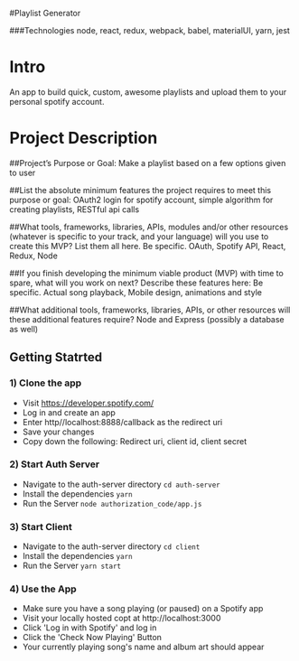 #Playlist Generator

###Technologies
node, react, redux, webpack, babel, materialUI, yarn, jest

# Intro

An app to build quick, custom, awesome playlists and upload them to your personal spotify account.

# Project Description

##Project’s Purpose or Goal:
Make a playlist based on a few options given to user

##List the absolute minimum features the project requires to meet this purpose or goal:
OAuth2 login for spotify account, simple algorithm for creating playlists, RESTful api calls

##What tools, frameworks, libraries, APIs, modules and/or other resources (whatever is specific to your track, and your language) will you use to create this MVP? List them all here. Be specific.
OAuth, Spotify API, React, Redux, Node

##If you finish developing the minimum viable product (MVP) with time to spare, what will you work on next? Describe these features here: Be specific.
Actual song playback, Mobile design, animations and style

##What additional tools, frameworks, libraries, APIs, or other resources will these additional features require?
Node and Express (possibly a database as well)

## Getting Statrted

### 1) Clone the app

- Visit https://developer.spotify.com/
- Log in and create an app
- Enter http//localhost:8888/callback as the redirect uri
- Save your changes
- Copy down the following: Redirect uri, client id, client secret

### 2) Start Auth Server

- Navigate to the auth-server directory `cd auth-server`
- Install the dependencies `yarn`
- Run the Server `node authorization_code/app.js`

### 3) Start Client

- Navigate to the auth-server directory `cd client`
- Install the dependencies `yarn`
- Run the Server `yarn start`

### 4) Use the App

- Make sure you have a song playing (or paused) on a Spotify app
- Visit your locally hosted copt at http://localhost:3000
- Click 'Log in with Spotify' and log in
- Click the 'Check Now Playing' Button
- Your currently playing song's name and album art should appear

